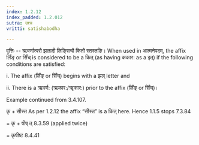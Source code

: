 ```yaml
---
index: 1.2.12
index_padded: 1.2.012
sutra: उश्च
vritti: satishabodha

---
```

वृत्तिः -- ऋवर्णात्परौ झलादी लिङ्सिचौ कितौ स्तस्तङि। When used in आत्मनेपदम्, the affix लिँङ् or सिँच् is considered to be a कित् (as having ककार: as a इत्) if the following conditions are satisfied:

i. The affix (लिँङ् or सिँच्) begins with a झल् letter and

ii. There is a ऋवर्ण: (ऋकार:/ॠकार:) prior to the affix (लिँङ् or सिँच्)।


Example continued from 3.4.107.


कृ + सीस्त As per 1.2.12 the affix “सीस्त” is a कित् here. Hence 1.1.5 stops 7.3.84

= कृ + षीष् त् 8.3.59 (applied twice)

= कृषीष्ट 8.4.41